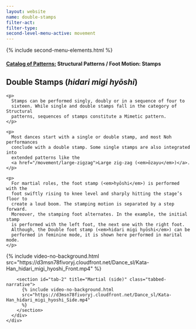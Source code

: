 ```yaml
---
layout: website
name: double-stamps
filter-act:
filter-type:
second-level-menu-active: movement
---
```


{% include second-menu-elements.html %}

<main class="page-content">
  <div class="text-container">
    <h4>
      <a href="/movement/">Catalog of Patterns:</a> Structural Patterns / Foot
      Motion: Stamps
    </h4>
    <h2>Double Stamps (<em>hidari migi hyōshi</em>)</h2>

    <p>
      Stamps can be performed singly, doubly or in a sequence of four to
      sixteen. While single and double stamps fall in the category of Structural
      patterns, sequences of stamps constitute a Mimetic pattern.
    </p>

    <p>
      Most dances start with a single or double stamp, and most Noh performances
      conclude with a double stamp. Some single stamps are also integrated into
      extended patterns like the
      <a href="/movement/large-zigzag">Large zig-zag (<em>ōzayu</em>)</a>.
    </p>

    <p>
      For martial roles, the foot stamp (<em>hyōshi</em>) is performed with the
      foot swiftly rising to knee level and sharply hitting the stage’s floor to
      create a loud boom. The stamping motion is separated by a step forward.
      Moreover, the stamping foot alternates. In the example, the initial stamp
      is performed with the left foot, the next one with the right foot.
      Although, the Double foot stamp (<em>hidari migi hyōshi</em>) can be
      performed in feminine mode, it is shown here performed in marital mode.
    </p>
  </div>

  <div class="tabs-container">
    <div class="tabs-container__links">
      <div class="wrapper">
        <div id="tabs"></div>
      </div>
    </div>
    <div class="tabs-container__content">
      <div class="wrapper">
        <section id="tab-1" title="Martial (front)" class="tabbed-narrative">
          {% include video-no-background.html
          src="https://d3msn78fivoryj.cloudfront.net/Dance_sl/Kata-Han_hidari_migi_hyoshi_Front.mp4"
          %}
        </section>

        <section id="tab-2" title="Martial (side)" class="tabbed-narrative">
          {% include video-no-background.html
          src="https://d3msn78fivoryj.cloudfront.net/Dance_sl/Kata-Han_hidari_migi_hyoshi_Side.mp4"
          %}
        </section>
      </div>
    </div>
  </div>
</main>

